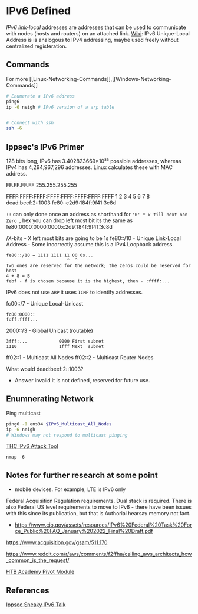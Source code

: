 
# IPv6 Defined

_IPv6 link-local_ addresses are addresses that can be used to communicate with nodes (hosts and routers) on an attached link.
[Wiki](https://en.wikipedia.org/wiki/Unique_local_address): IPv6 Unique-Local Address is is analogous to IPv4 addressing, maybe used freely without centralized registeration.

## Commands
For more [[Linux-Networking-Commands]],[[Windows-Networking-Commands]]
```bash
# Enumerate a IPv6 address
ping6
ip -6 neigh # IPv6 version of a arp table


# Connect with ssh
ssh -6
```

## Ippsec's IPv6 Primer

128 bits long, IPv6 has 3.402823669×10³⁸ possible addresses, whereas IPv4 has 4,294,967,296 addresses. Linux calculates these with MAC address.

FF.FF.FF.FF
255.255.255.255

FFFF:FFFF:FFFF:FFFF:FFFF:FFFF:FFFF:FFFF
1	  	2		3		4		5		6		7		8
dead:beef:2::1003
fe80::c2d9:184f:9f41:3c8d

`::` can only done once an address as shorthand for `'0' * x till next non Zero `, hex you can drop left most bit its the same as
fe80:0000:0000:0000:c2d9:184f:9f41:3c8d

/X-bits - X left most bits are going to be 1s
fe80::/10 - Unique Link-Local Address - 
Some incorrectly assume this is a IPv4 Loopback address. 
```							
fe80::/10 = 1111 1111 11 00 0s...
					   ^  ^
Two ones are reserved for the network; the zeros could be reserved for host
4 + 8 = B
febf - f is chosen because it is the highest, then - :ffff:...
```

IPv6 does not use `ARP` it uses `ICMP` to identify addresses.

fc00::/7 - Unique Local-Unicast 
```
fc00:0000::
fdff:ffff...
```

2000::/3 - Global Unicast (routable)
```
3fff:...			0000 First subnet
1110				1fff Next  subnet
```

ff02::1 - Multicast All Nodes 
ff02::2 - Multicast Router Nodes

What would dead:beef:2::1003?
- Answer invalid it is not defined, reserved for future use.

## Enumnerating Network 

Ping multicast
```bash
ping6 -I ens34 $IPv6_Multicast_All_Nodes 
ip -6 neigh
# Windows may not respond to multicast pinging
```

[THC IPv6 Attack Tool](https://packetstormsecurity.com/files/160298/THC-IPv6-Attack-Tool-3.8.html)

`nmap -6`

## Notes for further research at some point

- mobile devices. For example, LTE is IPv6 only

Federal Acquisition Regulation requirements. Dual stack is required.
There is also Federal US level requirements to move to IPv6 - there have been issues with this since its publication, but that is Authorial hearsay memory not fact. 
- https://www.cio.gov/assets/resources/IPv6%20Federal%20Task%20Force_Public%20FAQ_January%202022_Final%20Draft.pdf

https://www.acquisition.gov/gsam/511.170

https://www.reddit.com/r/aws/comments/f2ffha/calling_aws_architects_how_common_is_the_request/



[HTB Academy Pivot Module](https://academy.hackthebox.com/)
## References

[Ippsec Sneaky IPv6 Talk](https://www.youtube.com/watch?v=1UGxjqTnuyo)